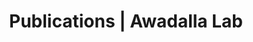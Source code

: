 ---
title: Publications | Awadalla Lab
permalink: /publications/
published: false
isPublic_b: true

publicationType_txt: journal
title_txt: "Structural polymorphism and diversifying selection on the pregnancy malaria vaccine candidate VAR2CSA."
pmid_ti: 17669514
publishDate_tdt: "2007-10-01T07:23:33.000Z"
journalTitle_txt: "Molecular and biochemical parasitology"
volume_ti: 155
issue_ti: 2
oi_txt: "10.1016/j.molbiopara.2007.06.007"
authors_list: 
  - author_txt: "Bockhorst J"
  - author_txt: "Lu F"
  - author_txt: "Janes JH"
  - author_txt: "Keebler J"
  - author_txt: "Gamain B"
  - author_txt: "Awadalla P"
  - author_txt: "Su XZ"
  - author_txt: "Samudrala R"
  - author_txt: "Jojic N"
  - author_txt: "Smith JD"
---